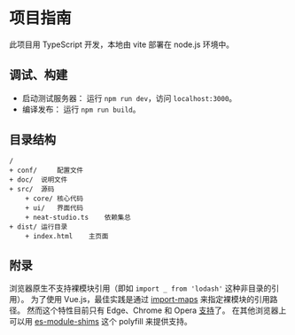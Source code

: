 # 项目指南

此项目用 TypeScript 开发，本地由 vite 部署在 node.js 环境中。

## 调试、构建

- 启动测试服务器：
	运行 `npm run dev`，访问 `localhost:3000`。
- 编译发布：
	运行 `npm run build`。

## 目录结构

```plaintext
/
+ conf/		配置文件
+ doc/	说明文件
+ src/	源码
	+ core/	核心代码
	+ ui/	界面代码
	+ neat-studio.ts	依赖集总
+ dist/	运行目录
	+ index.html	主页面
```

## 附录

浏览器原生不支持裸模块引用（即如 `import _ from 'lodash'` 这种非目录的引用）。
为了使用 Vue.js，最佳实践是通过 [import-maps](
	https://github.com/WICG/import-maps
) 来指定裸模块的引用路径。
然而这个特性目前只有 Edge、Chrome 和 Opera [支持](
	https://caniuse.com/import-maps
)了。
在其他浏览器上可以用 [es-module-shims](
	https://github.com/guybedford/es-module-shims
) 这个 polyfill 来提供支持。
